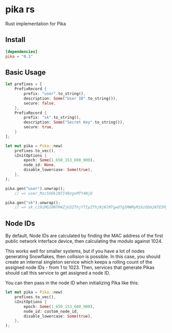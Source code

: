 # pika rs

Rust implementation for Pika

## Install

```toml
[dependencies]
pika = "0.1"
```

## Basic Usage

```rs
let prefixes = [
    PrefixRecord {
        prefix: "user".to_string(),
        description: Some("User ID".to_string()),
        secure: false,
    },
    PrefixRecord {
        prefix: "sk".to_string(),
        description: Some("Secret Key".to_string()),
        secure: true,
    }
];

let mut pika = Pika::new(
    prefixes.to_vec(),
    &InitOptions {
        epoch: Some(1_650_153_600_000),
        node_id: None,
        disable_lowercase: Some(true),
    },
);

pika.gen("user").unwrap();
    // => user_Mzc5ODk1NTI4NzgxMTY4NjQ

pika.gen("sk").unwrap();
    // => sk_c19iMGI0NTM4ZjU3ZThjYTIyZThjNjNlMTgwOTg5MWMyM18zODA2NTE5MjcwNDc5NDYyNA
```

## Node IDs

By default, Node IDs are calculated by finding the MAC address of the first public network interface device, then calculating the modulo against 1024.

This works well for smaller systems, but if you have a lot of nodes generating Snowflakes, then collision is possible. In this case, you should create an internal singleton service which keeps a rolling count of the assigned node IDs - from 1 to 1023. Then, services that generate Pikas should call this service to get assigned a node ID.

You can then pass in the node ID when initializing Pika like this:

```rs
let mut pika = Pika::new(
    prefixes.to_vec(),
    &InitOptions {
        epoch: Some(1_650_153_600_000),
        node_id: custom_node_id,
        disable_lowercase: Some(true),
    },
);
```
